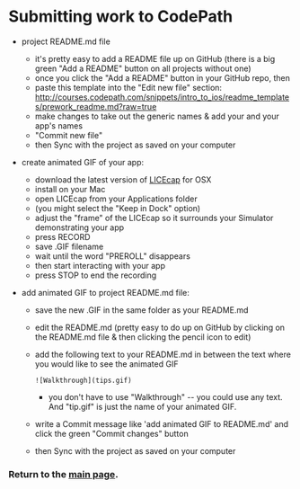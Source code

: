 # Submitting work to CodePath
- project README.md file
  - it's pretty easy to add a README file up on GitHub (there is a big green "Add a README" button on all projects without one)
  - once you click the "Add a README" button in your GitHub repo, then
  - paste this template into the "Edit new file" section:  http://courses.codepath.com/snippets/intro_to_ios/readme_templates/prework_readme.md?raw=true
  - make changes to take out the generic  names & add your and your app's names
  - "Commit new file"
  - then Sync with the project as saved on your computer

- create animated GIF of your app:
  - download the latest version of [LICEcap](http://www.cockos.com/licecap/) for OSX
  - install on your Mac
  - open LICEcap from your Applications folder 
  - (you might select the "Keep in Dock" option)
  - adjust the "frame" of the LICEcap so it surrounds your Simulator demonstrating your app
  - press RECORD
  - save .GIF filename
  - wait until the word "PREROLL" disappears
  - then start interacting with your app
  - press STOP to end the recording

- add animated GIF to project README.md file:
  - save the new .GIF in the same folder as your README.md
  - edit the README.md (pretty easy to do up on GitHub by clicking on the README.md file & then clicking the pencil icon to edit)
  - add the following text to your README.md in between the text where you would like to see the animated GIF

    ``![Walkthrough](tips.gif)``

    - you don't have to use "Walkthrough" -- you could use any text.  And "tip.gif" is just the name of your animated GIF.
  - write a Commit message like 'add animated GIF to README.md' and click the green "Commit changes" button
  - then Sync with the project as saved on your computer


### Return to the [main page](README.md).
